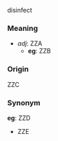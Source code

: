 disinfect
### Meaning
+ _adj_: ZZA
	+ __eg__: ZZB

### Origin

ZZC

### Synonym

__eg__: ZZD

+ ZZE



